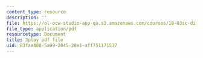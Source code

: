 ```yaml
---
content_type: resource
description: ''
file: https://ol-ocw-studio-app-qa.s3.amazonaws.com/courses/18-03sc-differential-equations-fall-2011/83faa4085a99204528e1aff751171537_9KbpbBMThTE.pdf
file_type: application/pdf
resourcetype: Document
title: 3play pdf file
uid: 83faa408-5a99-2045-28e1-aff751171537
---
```

